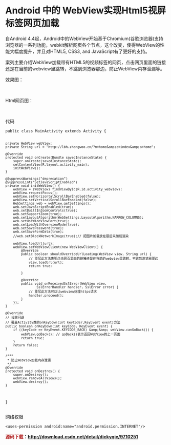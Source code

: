 # Android 中的 WebView实现Html5视屏标签网页加载

<p>自Android 4.4起，Android中的WebView开始基于Chromium(谷歌浏览器)支持浏览器的一系列功能，webkit解析网页各个节点，这个改变，使得WebView的性能大幅度提升，并且对HTML5, CSS3, and JavaScript有了更好的支持。</p> 
<p>案列主要介绍WebView加载带有HTML5的视频标签的网页，点击网页里面的链接还是在当前的webview里跳转，不跳到浏览器那边，防止WebView内存泄漏等。</p> 
<p>效果图：</p> 
<p>&nbsp;&nbsp;<img alt="" src="http://images2015.cnblogs.com/blog/1041439/201612/1041439-20161213161219042-1977675010.gif"></p> 
<p>Html网页图：</p> 
<p>&nbsp;<img alt="" src="http://images2015.cnblogs.com/blog/1041439/201612/1041439-20161213161344276-957293590.png"></p> 
<p>代码</p> 
<pre><code class="language-java">public class MainActivity extends Activity {

	private WebView webView;
	private String url = "http://lbh.zhangwoo.cn/?m=home&amp;c=index&amp;a=home";

	@Override
	protected void onCreate(Bundle savedInstanceState) {
		super.onCreate(savedInstanceState);
		setContentView(R.layout.activity_main);
		initWebView();
	}

	@SuppressWarnings("deprecation")
	@SuppressLint("SetJavaScriptEnabled")
	private void initWebView() {
		webView = (WebView) findViewById(R.id.activity_webview);
		webView.requestFocus();
		webView.setHorizontalScrollBarEnabled(false);
		webView.setVerticalScrollBarEnabled(false);
		WebSettings web = webView.getSettings();
		web.setJavaScriptEnabled(true);
		web.setBuiltInZoomControls(true);
		web.setSupportZoom(true);
		web.setLayoutAlgorithm(WebSettings.LayoutAlgorithm.NARROW_COLUMNS);
		web.setUseWideViewPort(true);
		web.setLoadWithOverviewMode(true);
		web.setSavePassword(true);
		web.setSaveFormData(true);
		//web.setBlockNetworkImage(true);// 把图片加载放在最后来加载渲染

		webView.loadUrl(url);
		webView.setWebViewClient(new WebViewClient() {
			@Override
			public boolean shouldOverrideUrlLoading(WebView view, String url) {
				// 重写此方法表明点击网页里面的链接还是在当前的webview里跳转，不跳到浏览器那边
				view.loadUrl(url);
				return true;

			}

			@Override
			public void onReceivedSslError(WebView view,
					SslErrorHandler handler, SslError error) {
				// 重写此方法可以让webview处理https请求
				handler.proceed();
			}
		});
	}

	@Override
	// 设置回退
	// 覆盖Activity类的onKeyDown(int keyCoder,KeyEvent event)方法
	public boolean onKeyDown(int keyCode, KeyEvent event) {
		if ((keyCode == KeyEvent.KEYCODE_BACK) &amp;&amp; webView.canGoBack()) {
			webView.goBack(); // goBack()表示返回WebView的上一页面
			return true;
		}
		return false;
	}

	/***
	 * 防止WebView加载内存泄漏
	 */
	@Override
	protected void onDestroy() {
		super.onDestroy();
		webView.removeAllViews();
		webView.destroy();
	}
}
</code></pre> 
<p>网络权限</p> 
<pre><code class="language-html">&lt;uses-permission android:name="android.permission.INTERNET"/&gt;</code></pre> 
<p><strong><span style="color:#B22222">源码下载</span>：<a href="http://download.csdn.net/detail/dickyqie/9710251" target="_blank" rel="nofollow">http://download.csdn.net/detail/dickyqie/9710251</a></strong></p>
